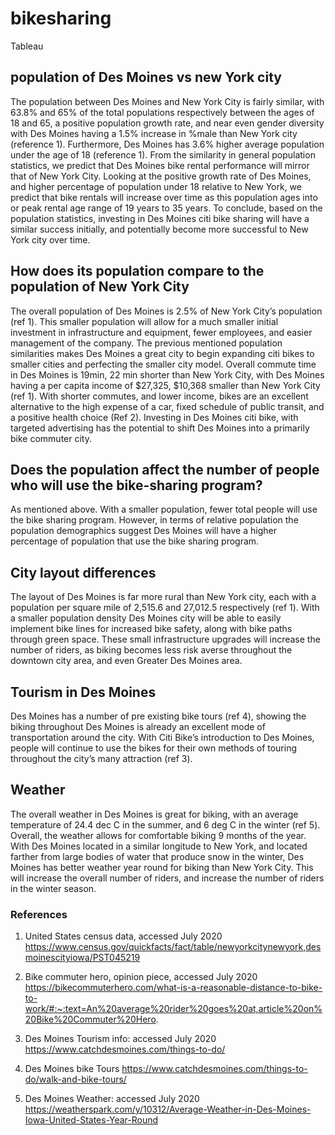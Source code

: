 # bikesharing
Tableau


## population of Des Moines vs new York city 

The population between Des Moines and New York City is fairly similar, with 63.8% and 65% of the total populations respectively between the ages of 18 and 65, a positive population growth rate, and near even gender diversity with Des Moines having a 1.5% increase in %male than New York city (reference 1). Furthermore, Des Moines has 3.6% higher average population under the age of 18 (reference 1). From the similarity in general population statistics, we predict that Des Moines bike rental performance will mirror that of New York City. Looking at the positive growth rate of Des Moines, and higher percentage of population under 18 relative to New York, we predict that bike rentals will increase over time as this population ages into or peak rental age range of 19 years to 35 years. 
To conclude, based on the population statistics, investing in Des Moines citi bike sharing will have a similar success initially, and potentially become more successful to New York city over time. 


## How does its population compare to the population of New York City

The overall population of Des Moines is 2.5% of New York City’s population (ref 1). This smaller population will allow for a much smaller initial investment in infrastructure and equipment, fewer employees, and easier management of the company. The previous mentioned population similarities makes Des Moines a great city to begin expanding citi bikes to smaller cities and perfecting the smaller city model. 
Overall commute time in Des Moines is 19min, 22 min shorter than New York City, with Des Moines having a per capita income of $27,325, $10,368 smaller than New York City (ref 1). With shorter commutes, and lower income, bikes are an excellent alternative to the high expense of a car, fixed schedule of public transit, and a positive health choice (Ref 2). Investing in Des Moines citi bike, with targeted advertising has the potential to shift Des Moines into a primarily bike commuter city. 


## Does the population affect the number of people who will use the bike-sharing program?

As mentioned above. With a smaller population, fewer total people will use the bike sharing program. However, in terms of relative population the population demographics suggest Des Moines will have a higher percentage of population that use the bike sharing program. 


## City layout differences

The layout of Des Moines is far more rural than New York city, each with a population per square mile of 2,515.6 and 27,012.5 respectively (ref 1). With a smaller population density Des Moines city will be able to easily implement bike lines for increased bike safety, along with bike paths through green space. These small infrastructure upgrades will increase the number of riders, as biking becomes less risk averse throughout the downtown city area, and even Greater Des Moines area. 


## Tourism in Des Moines

Des Moines has a number of pre existing bike tours (ref 4), showing the biking throughout Des Moines is already an excellent mode of transportation around the city. With Citi Bike’s introduction to Des Moines, people will continue to use the bikes for their own methods of touring throughout the city’s many attraction (ref 3). 


## Weather 

The overall weather in Des Moines is great for biking, with an average temperature of 24.4 dec C in the summer, and 6 deg C in the winter (ref 5). Overall, the weather allows for comfortable biking 9 months of the year. With Des Moines located in a similar longitude to New York, and located farther from large bodies of water that produce snow in the winter, Des Moines has better weather year round for biking than New York City. This will increase the overall number of riders, and increase the number of riders in the winter season. 


### References

1)	United States census data, accessed July 2020
https://www.census.gov/quickfacts/fact/table/newyorkcitynewyork,desmoinescityiowa/PST045219

2)	Bike commuter hero, opinion piece, accessed July 2020
https://bikecommuterhero.com/what-is-a-reasonable-distance-to-bike-to-work/#:~:text=An%20average%20rider%20goes%20at,article%20on%20Bike%20Commuter%20Hero.

3)	Des Moines Tourism info: accessed July 2020
https://www.catchdesmoines.com/things-to-do/

4)	Des Moines bike Tours
https://www.catchdesmoines.com/things-to-do/walk-and-bike-tours/

5)	Des Moines Weather: accessed July 2020
https://weatherspark.com/y/10312/Average-Weather-in-Des-Moines-Iowa-United-States-Year-Round
